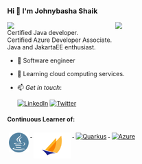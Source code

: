 ### Hi 👋 I'm Johnybasha Shaik
<img width="50%" align="right" src="https://github-readme-stats.vercel.app/api/?username=JohnyzHub&theme=vue&show_icons=true&title_color=dark"/>     
<img width="50%" align="right" src="https://github-readme-stats.vercel.app/api/top-langs/?username=JohnyzHub&layout=compact"/>     

Certified Java developer.<br> Certified Azure Developer Associate.<br> Java and JakartaEE enthusiast.

- 🔭 Software engineer 
- 🌱 Learning cloud computing services.
- 📫 *Get in touch*:

     [![LinkedIn](https://img.shields.io/badge/LinkedIn-johnyshaik-informational?style=flat-square&logo=linkedin&logoColor=white)](https://www.linkedin.com/in/johnyshaik/)
     [![Twitter](https://img.shields.io/badge/Twitter-johnyzhub-informational?style=flat-square&logo=twitter&logoColor=white)](https://www.twitter.com/johnyzhub/)


#### Continuous Learner of:
<p>
  <a href="https://docs.oracle.com/en/java/javase/index.html/" target="_blank" rel="noopener noreferrer">
   <img src="https://raw.githubusercontent.com/jasondlee/jasondlee/master/assets/java.png" width="46px" alt="Java" style="vertical-align:top; margin:4px">
  </a>
  <a href="https://jakarta.ee/">
   <img src="https://github.com/jakartaee/jakarta.ee/blob/src/static/images/jakarta-ee.png" width="86px" alt="JakartaEE" style="vertical-align:top; margin:4px">
  </a>
  <a href="https://quarkus.io/">
   <img src="https://design.jboss.org/quarkus/logo/final/PNG/quarkus_logo_horizontal_rgb_1280px_default.png" width="86px" alt="Quarkus" style="vertical-align:top; margin:4px">
  </a>
  <a href="https://azure.microsoft.com/en-us/">
   <img src="https://download.logo.wine/logo/Microsoft_Azure/Microsoft_Azure-Logo.wine.png" width="86px" alt="Azure" style="vertical-align:top; margin:4px">
  </a>          
 </p>    

</br>

<!--
**JohnyzHub/JohnyzHub** is a ✨ _special_ ✨ repository because its `README.md` (this file) appears on your GitHub profile.

Here are some ideas to get you started:

- 🔭 I’m currently working on ...
- 🌱 I’m currently learning ...
- 👯 I’m looking to collaborate on ...
- 🤔 I’m looking for help with ...
- 💬 Ask me about ...
- 📫 How to reach me: ...
- 😄 Pronouns: ...
- ⚡ Fun fact: ...
-->
